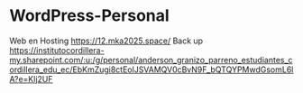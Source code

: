 # WordPress-Personal
Web en Hosting
https://12.mka2025.space/
Back up https://institutocordillera-my.sharepoint.com/:u:/g/personal/anderson_granizo_parreno_estudiantes_cordillera_edu_ec/EbKmZugi8ctEolJSVAMQV0cBvN9F_bQTQYPMwdGsomL6lA?e=Klj2UF

